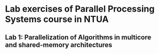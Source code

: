 # Lab exercises of Parallel Processing Systems course in NTUA


## Lab 1: Parallelization of Algorithms in multicore and shared-memory architectures

